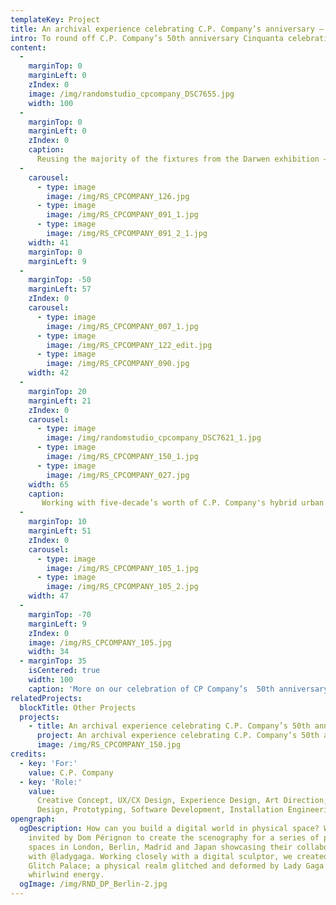 ```yaml
---
templateKey: Project
title: An archival experience celebrating C.P. Company’s anniversary – Milan edition
intro: To round off C.P. Company’s 50th anniversary Cinquanta celebrations, we brought the interactive spatial archive we made for the brand last year to its home turf of Milan for the finnisage of their anniversary celebrations. Designed and built as a modular hybrid of physical and digital space, the exhibition premiered in Florence at Pitti Uomo 2021, then was installed in Darwen, UK, as part of the British Textile Biennale before travelling to BASE, a cultural center in Milan
content:
  - 
    marginTop: 0
    marginLeft: 0
    zIndex: 0
    image: /img/randomstudio_cpcompany_DSC7655.jpg
    width: 100
  - 
    marginTop: 0
    marginLeft: 0
    zIndex: 0
    caption:
      Reusing the majority of the fixtures from the Darwen exhibition – and sourcing local materials for the rest – we always conceived the interactive archive as a long-lasting, flexible entity that was easy to move and adapt to different spaces. The Milan edition offers a new visitor journey through the archive using unique spatial design and lighting, complimented by the addition of a bookshop and a section celebrating 10 anniversary collaborations.
  - 
    carousel:
      - type: image
        image: /img/RS_CPCOMPANY_126.jpg
      - type: image
        image: /img/RS_CPCOMPANY_091_1.jpg
      - type: image
        image: /img/RS_CPCOMPANY_091_2_1.jpg
    width: 41
    marginTop: 0
    marginLeft: 9
  -
    marginTop: -50
    marginLeft: 57
    zIndex: 0
    carousel:
      - type: image
        image: /img/RS_CPCOMPANY_007_1.jpg
      - type: image
        image: /img/RS_CPCOMPANY_122_edit.jpg
      - type: image
        image: /img/RS_CPCOMPANY_090.jpg
    width: 42
  - 
    marginTop: 20
    marginLeft: 21
    zIndex: 0
    carousel:
      - type: image
        image: /img/randomstudio_cpcompany_DSC7621_1.jpg
      - type: image
        image: /img/RS_CPCOMPANY_150_1.jpg
      - type: image
        image: /img/RS_CPCOMPANY_027.jpg
    width: 65
    caption:
       Working with five-decade’s worth of C.P. Company's hybrid urban sportswear, objects, sketches and editorials, visitors are invited to ‘scroll’ the brand’s rich history using interactive racks or explore a wider ecosystem of digital content through scannable Garment Cards. The result is an embodied experience of the often-hidden brand archive. 
  - 
    marginTop: 10
    marginLeft: 51
    zIndex: 0
    carousel:
      - type: image
        image: /img/RS_CPCOMPANY_105_1.jpg
      - type: image
        image: /img/RS_CPCOMPANY_105_2.jpg
    width: 47
  - 
    marginTop: -70
    marginLeft: 9
    zIndex: 0
    image: /img/RS_CPCOMPANY_105.jpg
    width: 34
  - marginTop: 35
    isCentered: true
    width: 100
    caption: 'More on our celebration of CP Company’s  50th anniversary:'
relatedProjects:
  blockTitle: Other Projects
  projects:
    - title: An archival experience celebrating C.P. Company’s 50th anniversary
      project: An archival experience celebrating C.P. Company’s 50th anniversary
      image: /img/RS_CPCOMPANY_150.jpg
credits:
  - key: 'For:'
    value: C.P. Company
  - key: 'Role:'
    value:
      Creative Concept, UX/CX Design, Experience Design, Art Direction, Spatial
      Design, Prototyping, Software Development, Installation Engineering, Research
opengraph:
  ogDescription: How can you build a digital world in physical space? We were
    invited by Dom Pérignon to create the scenography for a series of pop-up
    spaces in London, Berlin, Madrid and Japan showcasing their collaboration
    with @ladygaga. Working closely with a digital sculptor, we created the
    Glitch Palace; a physical realm glitched and deformed by Lady Gaga’s
    whirlwind energy.
  ogImage: /img/RND_DP_Berlin-2.jpg
---
```


